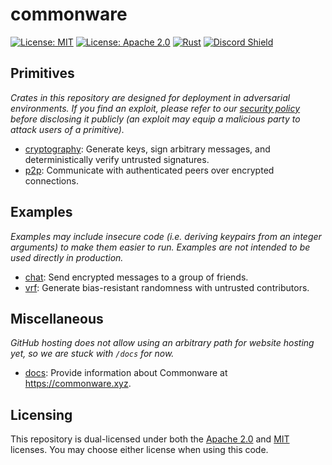 # commonware 

[![License: MIT](https://img.shields.io/badge/License-MIT-yellow.svg)](./LICENSE-MIT)
[![License: Apache 2.0](https://img.shields.io/badge/License-Apache%202.0-blue.svg)](./LICENSE-APACHE)
[![Rust](https://github.com/commonwarexyz/monorepo/actions/workflows/rust.yml/badge.svg)](https://github.com/commonwarexyz/monorepo/actions/workflows/rust.yml)
[![Discord Shield](https://discordapp.com/api/guilds/1274058657528680640/widget.png?style=shield)](https://discord.gg/wt5VtKXv5c)

## Primitives 

_Crates in this repository are designed for deployment in adversarial environments. If you find an exploit, please refer to our [security policy](./SECURITY.md) before disclosing it publicly (an exploit may equip a malicious party to attack users of a primitive)._

* [cryptography](./cryptography/README.md): Generate keys, sign arbitrary messages, and deterministically verify untrusted signatures.
* [p2p](./p2p/README.md): Communicate with authenticated peers over encrypted connections. 

## Examples

_Examples may include insecure code (i.e. deriving keypairs from an integer arguments) to make them easier to run. Examples are not intended to be used directly in production._

* [chat](./examples/chat/README.md): Send encrypted messages to a group of friends. 
* [vrf](./examples/vrf/README.md): Generate bias-resistant randomness with untrusted contributors.

## Miscellaneous

_GitHub hosting does not allow using an arbitrary path for website hosting yet, so we are stuck with `/docs` for now._

* [docs](./docs): Provide information about Commonware at https://commonware.xyz.

## Licensing

This repository is dual-licensed under both the [Apache 2.0](./LICENSE-APACHE) and [MIT](./LICENSE-MIT) licenses. You may choose either license when using this code.
